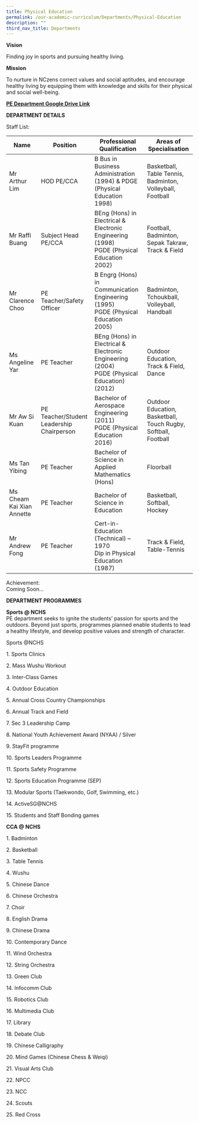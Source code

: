 ```yaml
---
title: Physical Education
permalink: /our-academic-curriculum/Departments/Physical-Education
description: ""
third_nav_title: Departments
---
```

**Vision**

Finding joy in sports and pursuing healthy living.

  

  

**Mission**

To nurture in NCzens correct values and social aptitudes, and encourage healthy living by equipping them with knowledge and skills for their physical and social well-being.

[**PE Department Google Drive Link**](https://drive.google.com/drive/folders/0B0NLoi7jhnNmM2hJWDVnaUxYWWM?resourcekey=0-45bq6JNoH8n1RCfpR7WqSA)

**DEPARTMENT DETAILS**

Staff List:

| Name | Position | Professional Qualification | Areas of Specialisation|
| -------- | -------- | -------- |-------- |
| Mr Arthur Lim     | HOD PE/CCA     | B Bus in Business Administration (1994) & PDGE (Physical Education 1998)     |Basketball, Table Tennis, Badminton, Volleyball, Football
|Mr Raffi Buang|Subject Head PE/CCA|BEng (Hons) in Electrical & Electronic Engineering (1998)   <br>PGDE (Physical Education 2002)|Football, Badminton, Sepak Takraw, Track & Field
|Mr Clarence Choo|PE Teacher/Safety Officer|B Engrg (Hons) in Communication Engineering (1995)   <br>PGDE (Physical Education 2005)|Badminton, Tchoukball, Volleyball, Handball
|Ms Angeline Yar|PE Teacher|BEng (Hons) in Electrical & Electronic Engineering (2004)   <br>PGDE (Physical Education) (2012)|Outdoor Education, Track & Field, Dance
|Mr Aw Si Kuan|PE Teacher/Student Leadership Chairperson|Bachelor of Aerospace Engineering (2011)  <br>PGDE (Physical Education 2016)|Outdoor Education, Basketball, Touch Rugby, Softball, Football
|Ms Tan Yibing|PE Teacher|Bachelor of Science in Applied Mathematics (Hons)|Floorball|
|Ms Cheam Kai Xian Annette|PE Teacher|Bachelor of Science in Education|Basketball, Softball, Hockey|
|Mr Andrew Fong|PE Teacher|Cert-in-Education (Technical) – 1970  <br>Dip in Physical Education (1987)|Track & Field, Table-Tennis

Achievement:
<br>Coming Soon...

**DEPARTMENT PROGRAMMES**

**Sports @ NCHS**
<br>PE department seeks to ignite the students’ passion for sports and the outdoors. Beyond just sports, programmes planned enable students to lead a healthy lifestyle, and develop positive values and strength of character.

  

Sports @NCHS

1\. Sports Clinics

2\. Mass Wushu Workout

3\. Inter-Class Games

4\. Outdoor Education

5\. Annual Cross Country Championships

6\. Annual Track and Field

7\. Sec 3 Leadership Camp

8\. National Youth Achievement Award (NYAA) / Silver

9\. StayFit programme

10\. Sports Leaders Programme

11\. Sports Safety Programme

12\. Sports Education Programme (SEP)

13\. Modular Sports (Taekwondo, Golf, Swimming, etc.)

14\. ActiveSG@NCHS

15\. Students and Staff Bonding games

**CCA @ NCHS**

1\. Badminton

2\. Basketball

3\. Table Tennis

4\. Wushu

5\. Chinese Dance

6\. Chinese Orchestra

7\. Choir

8\. English Drama

9\. Chinese Drama

10\. Contemporary Dance

11\. Wind Orchestra

12\. String Orchestra

13\. Green Club

14\. Infocomm Club

15\. Robotics Club

16\. Multimedia Club

17\. Library

18\. Debate Club

19\. Chinese Calligraphy

20\. Mind Games (Chinese Chess & Weiqi)

21\. Visual Arts Club

22\. NPCC

23\. NCC

24\. Scouts

25\. Red Cross

